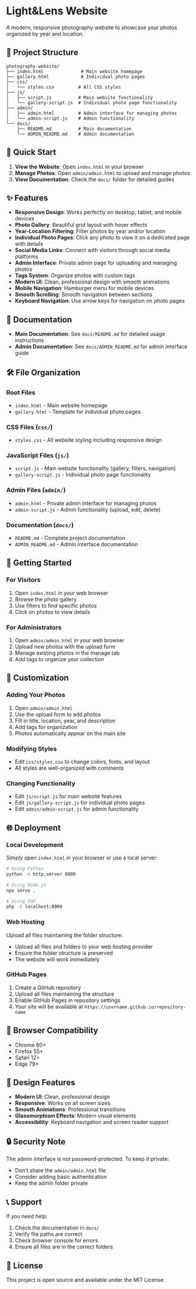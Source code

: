 # Light&Lens Website

A modern, responsive photography website to showcase your photos organized by year and location.

## 📁 Project Structure

```
photography-website/
├── index.html              # Main website homepage
├── gallery.html            # Individual photo pages
├── css/
│   └── styles.css         # All CSS styles
├── js/
│   ├── script.js          # Main website functionality
│   └── gallery-script.js  # Individual photo page functionality
├── admin/
│   ├── admin.html         # Admin interface for managing photos
│   └── admin-script.js    # Admin functionality
└── docs/
    ├── README.md          # Main documentation
    └── ADMIN_README.md    # Admin documentation
```

## 🚀 Quick Start

1. **View the Website**: Open `index.html` in your browser
2. **Manage Photos**: Open `admin/admin.html` to upload and manage photos
3. **View Documentation**: Check the `docs/` folder for detailed guides

## ✨ Features

- **Responsive Design**: Works perfectly on desktop, tablet, and mobile devices
- **Photo Gallery**: Beautiful grid layout with hover effects
- **Year-Location Filtering**: Filter photos by year and/or location
- **Individual Photo Pages**: Click any photo to view it on a dedicated page with details
- **Social Media Links**: Connect with visitors through social media platforms
- **Admin Interface**: Private admin page for uploading and managing photos
- **Tags System**: Organize photos with custom tags
- **Modern UI**: Clean, professional design with smooth animations
- **Mobile Navigation**: Hamburger menu for mobile devices
- **Smooth Scrolling**: Smooth navigation between sections
- **Keyboard Navigation**: Use arrow keys for navigation on photo pages

## 📖 Documentation

- **Main Documentation**: See `docs/README.md` for detailed usage instructions
- **Admin Documentation**: See `docs/ADMIN_README.md` for admin interface guide

## 🛠️ File Organization

### Root Files
- `index.html` - Main website homepage
- `gallery.html` - Template for individual photo pages

### CSS Files (`css/`)
- `styles.css` - All website styling including responsive design

### JavaScript Files (`js/`)
- `script.js` - Main website functionality (gallery, filters, navigation)
- `gallery-script.js` - Individual photo page functionality

### Admin Files (`admin/`)
- `admin.html` - Private admin interface for managing photos
- `admin-script.js` - Admin functionality (upload, edit, delete)

### Documentation (`docs/`)
- `README.md` - Complete project documentation
- `ADMIN_README.md` - Admin interface documentation

## 🎯 Getting Started

### For Visitors
1. Open `index.html` in your web browser
2. Browse the photo gallery
3. Use filters to find specific photos
4. Click on photos to view details

### For Administrators
1. Open `admin/admin.html` in your web browser
2. Upload new photos with the upload form
3. Manage existing photos in the manage tab
4. Add tags to organize your collection

## 🔧 Customization

### Adding Your Photos
1. Open `admin/admin.html`
2. Use the upload form to add photos
3. Fill in title, location, year, and description
4. Add tags for organization
5. Photos automatically appear on the main site

### Modifying Styles
- Edit `css/styles.css` to change colors, fonts, and layout
- All styles are well-organized with comments

### Changing Functionality
- Edit `js/script.js` for main website features
- Edit `js/gallery-script.js` for individual photo pages
- Edit `admin/admin-script.js` for admin functionality

## 🌐 Deployment

### Local Development
Simply open `index.html` in your browser or use a local server:

```bash
# Using Python
python -m http.server 8000

# Using Node.js
npx serve .

# Using PHP
php -S localhost:8000
```

### Web Hosting
Upload all files maintaining the folder structure:
- Upload all files and folders to your web hosting provider
- Ensure the folder structure is preserved
- The website will work immediately

### GitHub Pages
1. Create a GitHub repository
2. Upload all files maintaining the structure
3. Enable GitHub Pages in repository settings
4. Your site will be available at `https://username.github.io/repository-name`

## 📱 Browser Compatibility

- Chrome 60+
- Firefox 55+
- Safari 12+
- Edge 79+

## 🎨 Design Features

- **Modern UI**: Clean, professional design
- **Responsive**: Works on all screen sizes
- **Smooth Animations**: Professional transitions
- **Glassmorphism Effects**: Modern visual elements
- **Accessibility**: Keyboard navigation and screen reader support

## 🔒 Security Note

The admin interface is not password-protected. To keep it private:
- Don't share the `admin/admin.html` file
- Consider adding basic authentication
- Keep the admin folder private

## 📞 Support

If you need help:
1. Check the documentation in `docs/`
2. Verify file paths are correct
3. Check browser console for errors
4. Ensure all files are in the correct folders

## 📄 License

This project is open source and available under the MIT License. 